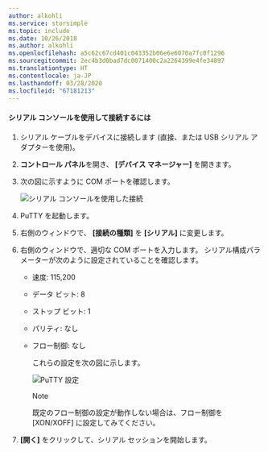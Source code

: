 ```yaml
---
author: alkohli
ms.service: storsimple
ms.topic: include
ms.date: 10/26/2018
ms.author: alkohli
ms.openlocfilehash: a5c62c67cd401c043352b06e6e6070a7fc0f1296
ms.sourcegitcommit: 2ec4b3d0bad7dc0071400c2a2264399e4fe34897
ms.translationtype: HT
ms.contentlocale: ja-JP
ms.lasthandoff: 03/28/2020
ms.locfileid: "67181213"
---
```

#### <a name="to-connect-through-the-serial-console"></a>シリアル コンソールを使用して接続するには
1. シリアル ケーブルをデバイスに接続します (直接、または USB シリアル アダプターを使用)。
2. **コントロール パネル**を開き、 **[デバイス マネージャー]** を開きます。
3. 次の図に示すように COM ポートを確認します。
   
     ![シリアル コンソールを使用した接続](./media/storsimple-use-putty/HCS_ConnectingDeviceS-include.png)
4. PuTTY を起動します。 
5. 右側のウィンドウで、 **[接続の種類]** を **[シリアル]** に変更します。
6. 右側のウィンドウで、適切な COM ポートを入力します。 シリアル構成パラメーターが次のように設定されていることを確認します。
   
   * 速度: 115,200
   * データ ビット: 8
   * ストップ ビット: 1
   * パリティ: なし
   * フロー制御: なし
     
     これらの設定を次の図に示します。
     
     ![PuTTY 設定](./media/storsimple-use-putty/HCS_PuttyConfig-include.png) 
     
     > [!NOTE]
     > 既定のフロー制御の設定が動作しない場合は、フロー制御を [XON/XOFF] に設定してみてください。
     > 
     > 
7. **[開く]** をクリックして、シリアル セッションを開始します。

